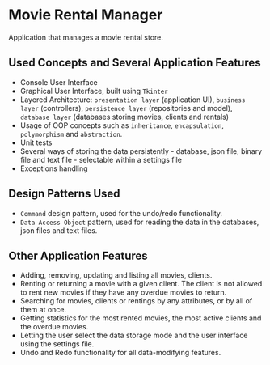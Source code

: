 # Movie Rental Manager
Application that manages a movie rental store.

## Used Concepts and Several Application Features
- Console User Interface
- Graphical User Interface, built using ```Tkinter```
- Layered Architecture: ```presentation layer``` (application UI), ```business layer``` (controllers), ```persistence layer``` (repositories and model), ```database layer``` (databases storing movies, clients and rentals)
- Usage of OOP concepts such as ```inheritance```, ```encapsulation```, ```polymorphism``` and ```abstraction```.
- Unit tests
- Several ways of storing the data persistently - database, json file, binary file and text file - selectable within a settings file 
- Exceptions handling

## Design Patterns Used
- ```Command``` design pattern, used for the undo/redo functionality.
- ```Data Access Object``` pattern, used for reading the data in the databases, json files and text files.

## Other Application Features
- Adding, removing, updating and listing all movies, clients.
- Renting or returning a movie with a given client. The client is not allowed to rent new movies if they have any overdue movies to return.
- Searching for movies, clients or rentings by any attributes, or by all of them at once.
- Getting statistics for the most rented movies, the most active clients and the overdue movies.
- Letting the user select the data storage mode and the user interface using the settings file.
- Undo and Redo functionality for all data-modifying features.

